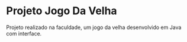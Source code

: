 # Projeto Jogo Da Velha
 Projeto realizado na faculdade, um jogo da velha desenvolvido em Java com interface.
